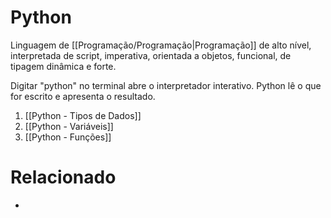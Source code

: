 # Python
Linguagem de [[Programação/Programação|Programação]] de alto nível, interpretada de script, imperativa, orientada a objetos, funcional, de tipagem dinâmica e forte.

Digitar "python" no terminal abre o interpretador interativo. Python lê o que for escrito e apresenta o resultado.

1. [[Python - Tipos de Dados]]
2. [[Python - Variáveis]]
3. [[Python - Funções]]

# Relacionado
- 